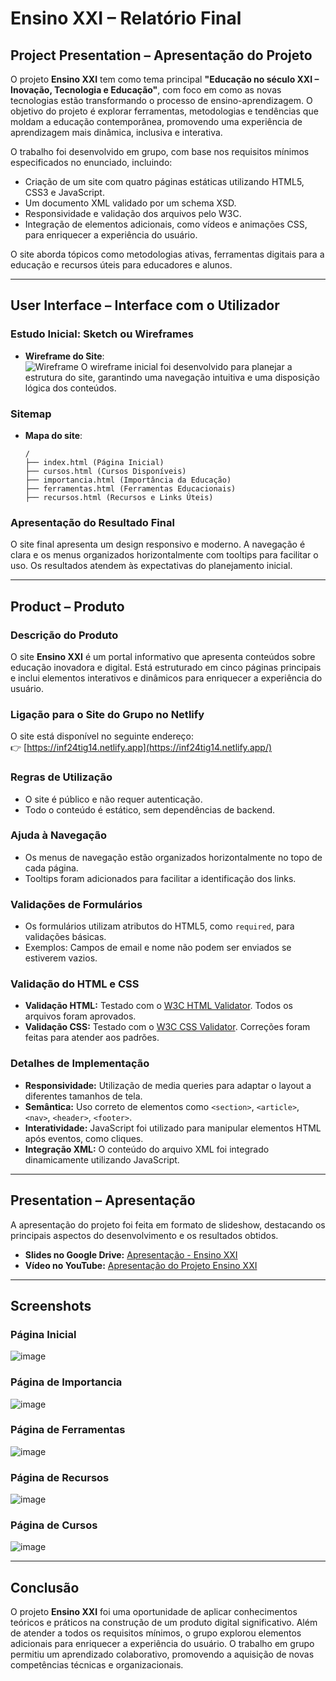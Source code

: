 # Ensino XXI – Relatório Final

## Project Presentation – Apresentação do Projeto

O projeto **Ensino XXI** tem como tema principal **"Educação no século XXI – Inovação, Tecnologia e Educação"**, com foco em como as novas tecnologias estão transformando o processo de ensino-aprendizagem. O objetivo do projeto é explorar ferramentas, metodologias e tendências que moldam a educação contemporânea, promovendo uma experiência de aprendizagem mais dinâmica, inclusiva e interativa.

O trabalho foi desenvolvido em grupo, com base nos requisitos mínimos especificados no enunciado, incluindo:
- Criação de um site com quatro páginas estáticas utilizando HTML5, CSS3 e JavaScript.
- Um documento XML validado por um schema XSD.
- Responsividade e validação dos arquivos pelo W3C.
- Integração de elementos adicionais, como vídeos e animações CSS, para enriquecer a experiência do usuário.

O site aborda tópicos como metodologias ativas, ferramentas digitais para a educação e recursos úteis para educadores e alunos.

---

## User Interface – Interface com o Utilizador

### Estudo Inicial: Sketch ou Wireframes
- **Wireframe do Site**:  
  ![Wireframe](https://wireframe.cc/WX1ubX)
  O wireframe inicial foi desenvolvido para planejar a estrutura do site, garantindo uma navegação intuitiva e uma disposição lógica dos conteúdos.

### Sitemap
- **Mapa do site**:  
  ```
  /
  ├── index.html (Página Inicial)
  ├── cursos.html (Cursos Disponíveis)
  ├── importancia.html (Importância da Educação)
  ├── ferramentas.html (Ferramentas Educacionais)
  ├── recursos.html (Recursos e Links Úteis)
  ```

### Apresentação do Resultado Final
O site final apresenta um design responsivo e moderno. A navegação é clara e os menus organizados horizontalmente com tooltips para facilitar o uso. Os resultados atendem às expectativas do planejamento inicial.

---

## Product – Produto

### Descrição do Produto
O site **Ensino XXI** é um portal informativo que apresenta conteúdos sobre educação inovadora e digital. Está estruturado em cinco páginas principais e inclui elementos interativos e dinâmicos para enriquecer a experiência do usuário.

### Ligação para o Site do Grupo no Netlify
O site está disponível no seguinte endereço:  
👉 [https://inf24tig14.netlify.app](https://inf24tig14.netlify.app/)

### Regras de Utilização
- O site é público e não requer autenticação.
- Todo o conteúdo é estático, sem dependências de backend.

### Ajuda à Navegação
- Os menus de navegação estão organizados horizontalmente no topo de cada página.
- Tooltips foram adicionados para facilitar a identificação dos links.

### Validações de Formulários
- Os formulários utilizam atributos do HTML5, como `required`, para validações básicas.
- Exemplos: Campos de email e nome não podem ser enviados se estiverem vazios.

### Validação do HTML e CSS
- **Validação HTML:** Testado com o [W3C HTML Validator](https://validator.w3.org/). Todos os arquivos foram aprovados.
- **Validação CSS:** Testado com o [W3C CSS Validator](https://jigsaw.w3.org/css-validator/). Correções foram feitas para atender aos padrões.

### Detalhes de Implementação
- **Responsividade:** Utilização de media queries para adaptar o layout a diferentes tamanhos de tela.
- **Semântica:** Uso correto de elementos como `<section>`, `<article>`, `<nav>`, `<header>`, `<footer>`.
- **Interatividade:** JavaScript foi utilizado para manipular elementos HTML após eventos, como cliques.
- **Integração XML:** O conteúdo do arquivo XML foi integrado dinamicamente utilizando JavaScript.

---

## Presentation – Apresentação

A apresentação do projeto foi feita em formato de slideshow, destacando os principais aspectos do desenvolvimento e os resultados obtidos.

- **Slides no Google Drive:** [Apresentação - Ensino XXI](https://docs.google.com/presentation/d/xxxxxxxxxx)
- **Vídeo no YouTube:** [Apresentação do Projeto Ensino XXI](https://www.youtube.com/watch?v=xxxxxxxxxx)

---

## Screenshots

### Página Inicial
![image](https://github.com/user-attachments/assets/4aab6b6c-5e3f-4139-8bde-bec4f6448223)



### Página de Importancia
![image](https://github.com/user-attachments/assets/2f01bed0-59b0-4249-a759-b0dae748705e)



### Página de Ferramentas
![image](https://github.com/user-attachments/assets/77929713-09d0-4f5e-9920-af7c1d2cd498)


### Página de Recursos
![image](https://github.com/user-attachments/assets/d2221922-da86-4c95-89fe-b026808365a1)



### Página de Cursos
![image](https://github.com/user-attachments/assets/20e92fa0-18fc-4ce2-97da-c616b7ce141f)




---

## Conclusão

O projeto **Ensino XXI** foi uma oportunidade de aplicar conhecimentos teóricos e práticos na construção de um produto digital significativo. Além de atender a todos os requisitos mínimos, o grupo explorou elementos adicionais para enriquecer a experiência do usuário. O trabalho em grupo permitiu um aprendizado colaborativo, promovendo a aquisição de novas competências técnicas e organizacionais.
